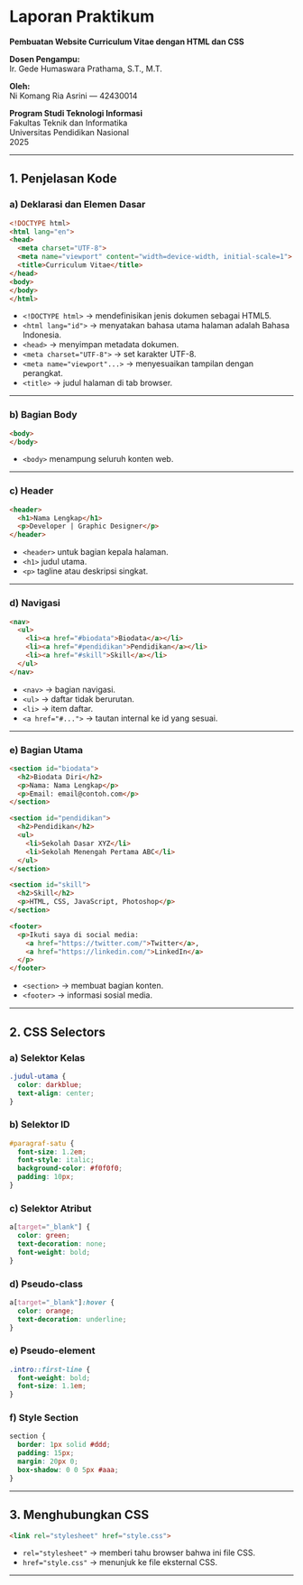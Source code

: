 # Laporan Praktikum  
**Pembuatan Website Curriculum Vitae dengan HTML dan CSS**

**Dosen Pengampu:**  
Ir. Gede Humaswara Prathama, S.T., M.T.  

**Oleh:**  
Ni Komang Ria Asrini — 42430014  

**Program Studi Teknologi Informasi**  
Fakultas Teknik dan Informatika  
Universitas Pendidikan Nasional  
2025  

---

## 1. Penjelasan Kode

### a) Deklarasi dan Elemen Dasar
```html
<!DOCTYPE html>
<html lang="en">
<head>
  <meta charset="UTF-8">
  <meta name="viewport" content="width=device-width, initial-scale=1">
  <title>Curriculum Vitae</title>
</head>
<body>
</body>
</html>
```

- `<!DOCTYPE html>` → mendefinisikan jenis dokumen sebagai HTML5.  
- `<html lang="id">` → menyatakan bahasa utama halaman adalah Bahasa Indonesia.  
- `<head>` → menyimpan metadata dokumen.  
- `<meta charset="UTF-8">` → set karakter UTF-8.  
- `<meta name="viewport"...>` → menyesuaikan tampilan dengan perangkat.  
- `<title>` → judul halaman di tab browser.  

---

### b) Bagian Body
```html
<body>
</body>
```
- `<body>` menampung seluruh konten web.  

---

### c) Header
```html
<header>
  <h1>Nama Lengkap</h1>
  <p>Developer | Graphic Designer</p>
</header>
```
- `<header>` untuk bagian kepala halaman.  
- `<h1>` judul utama.  
- `<p>` tagline atau deskripsi singkat.  

---

### d) Navigasi
```html
<nav>
  <ul>
    <li><a href="#biodata">Biodata</a></li>
    <li><a href="#pendidikan">Pendidikan</a></li>
    <li><a href="#skill">Skill</a></li>
  </ul>
</nav>
```
- `<nav>` → bagian navigasi.  
- `<ul>` → daftar tidak berurutan.  
- `<li>` → item daftar.  
- `<a href="#...">` → tautan internal ke id yang sesuai.  

---

### e) Bagian Utama
```html
<section id="biodata">
  <h2>Biodata Diri</h2>
  <p>Nama: Nama Lengkap</p>
  <p>Email: email@contoh.com</p>
</section>

<section id="pendidikan">
  <h2>Pendidikan</h2>
  <ul>
    <li>Sekolah Dasar XYZ</li>
    <li>Sekolah Menengah Pertama ABC</li>
  </ul>
</section>

<section id="skill">
  <h2>Skill</h2>
  <p>HTML, CSS, JavaScript, Photoshop</p>
</section>

<footer>
  <p>Ikuti saya di social media: 
    <a href="https://twitter.com/">Twitter</a>, 
    <a href="https://linkedin.com/">LinkedIn</a>
  </p>
</footer>
```
- `<section>` → membuat bagian konten.  
- `<footer>` → informasi sosial media.  

---

## 2. CSS Selectors

### a) Selektor Kelas
```css
.judul-utama {
  color: darkblue;
  text-align: center;
}
```

### b) Selektor ID
```css
#paragraf-satu {
  font-size: 1.2em;
  font-style: italic;
  background-color: #f0f0f0;
  padding: 10px;
}
```

### c) Selektor Atribut
```css
a[target="_blank"] {
  color: green;
  text-decoration: none;
  font-weight: bold;
}
```

### d) Pseudo-class
```css
a[target="_blank"]:hover {
  color: orange;
  text-decoration: underline;
}
```

### e) Pseudo-element
```css
.intro::first-line {
  font-weight: bold;
  font-size: 1.1em;
}
```

### f) Style Section
```css
section {
  border: 1px solid #ddd;
  padding: 15px;
  margin: 20px 0;
  box-shadow: 0 0 5px #aaa;
}
```

---

## 3. Menghubungkan CSS
```html
<link rel="stylesheet" href="style.css">
```
- `rel="stylesheet"` → memberi tahu browser bahwa ini file CSS.  
- `href="style.css"` → menunjuk ke file eksternal CSS.  

---
